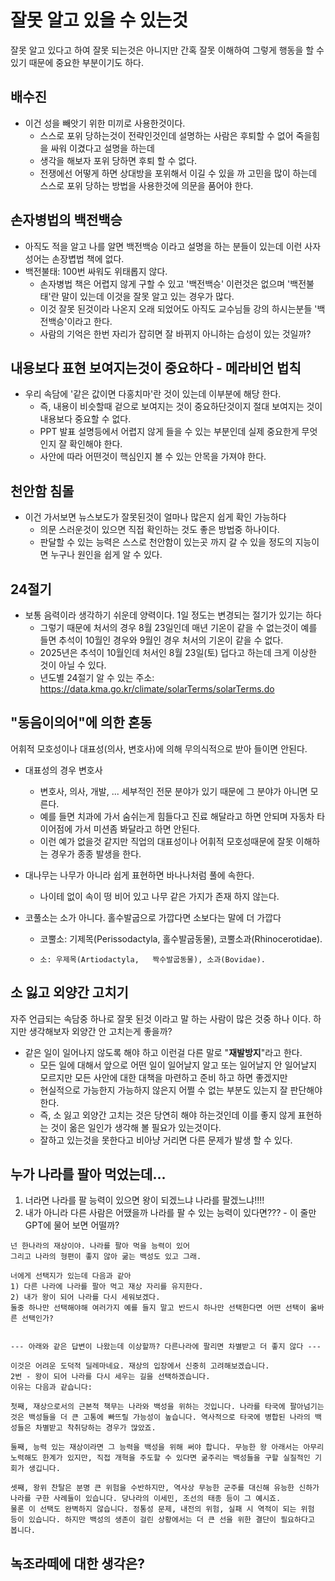 # 잘못 알고 있을 수 있는것
잘못 알고 있다고 하여 잘못 되는것은 아니지만 간혹 잘못 이해하여 그렇게 행동을 할 수 있기 때문에 중요한 부분이기도 하다.


## 배수진
* 이건 성을 빼앗기 위한 미끼로 사용한것이다.
  - 스스로 포위 당하는것이 전략인것인데 설명하는 사람은 후퇴할 수 없어 죽을힘을 싸워 이겼다고 설명을 하는데
  - 생각을 해보자 포위 당하면 후퇴 할 수 없다.
  - 전쟁에선 어떻게 하면 상대방을 포위해서 이길 수 있을 까 고민을 많이 하는데 스스로 포위 당하는 방법을 사용한것에 의문을 품어야 한다.


## 손자병법의 백전백승
* 아직도 적을 알고 나를 알면 백전백승 이라고 설명을 하는 분들이 있는데 이런 사자성어는 손장볍법 책에 없다.
* 백전불태: 100번 싸워도 위태롭지 않다.
  - 손자병법 책은 어렵지 않게 구할 수 있고 '백전백승' 이런것은 없으며 '백전불태'란 말이 있는데 이것을 잘못 알고 있는 경우가 많다.
  - 이것 잘못 된것이라 나온지 오래 되었어도 아직도 교수님들 강의 하시는분들 '백전백승'이라고 한다.
  - 사람의 기억은 한번 자리가 잡히면 잘 바뀌지 아니하는 습성이 있는 것일까?


## 내용보다 표현 보여지는것이 중요하다 - 메라비언 법칙
* 우리 속담에 '같은 값이면 다홍치마'란 것이 있는데 이부분에 해당 한다.
  - 즉, 내용이 비슷할때 겉으로 보여지는 것이 중요하단것이지 절대 보여지는 것이 내용보다 중요할 수 없다.
  - PPT 발표 설명등에서 어렵지 않게 들을 수 있는 부분인데 실제 중요한게 무엇인지 잘 확인해야 한다.
  - 사안에 따라 어떤것이 핵심인지 볼 수 있는 안목을 가져야 한다.


## 천안함 침몰
* 이건 가서보면 뉴스보도가 잘못된것이 얼마나 많은지 쉽게 확인 가능하다
  - 의문 스러운것이 있으면 직접 확인하는 것도 좋은 방법중 하나이다.
  - 판달할 수 있는 능력은 스스로 천안함이 있는곳 까지 갈 수 있을 정도의 지능이면 누구나 원인을 쉽게 알 수 있다.


## 24절기
* 보통 음력이라 생각하기 쉬운데 양력이다. 1일 정도는 변경되는 절기가 있기는 하다
  - 그렇기 때문에 처서의 경우 8월 23일인데 매년 기온이 같을 수 없는것이 예를 들면 추석이 10월인 경우와 9월인 경우 처서의 기온이 같을 수 없다.
  - 2025년은 추석이 10월인데 처서인 8월 23일(토) 덥다고 하는데 크게 이상한 것이 아닐 수 있다.
  - 년도별 24절기 알 수 있는 주소: https://data.kma.go.kr/climate/solarTerms/solarTerms.do


## "동음이의어"에 의한 혼동
어휘적 모호성이나 대표성(의사, 변호사)에 의해 무의식적으로 받아 들이면 안된다.
* 대표성의 경우 변호사
  - 변호사, 의사, 개발, ... 세부적인 전문 분야가 있기 때문에 그 분야가 아니면 모른다.
  - 예를 들면 치과에 가서 숨쉬는게 힘들다고 진료 해달라고 하면 안되며 자동차 타이어점에 가서 미션좀 봐달라고 하면 안된다.
  - 이런 예가 없을것 같지만 직업의 대표성이나 어휘적 모호성때문에 잘못 이해하는 경우가 종종 발생을 한다.

* 대나무는 나무가 아니라 쉽게 표현하면 바나나처럼 풀에 속한다.
  - 나이테 없이 속이 떵 비어 있고 나무 같은 가지가 존재 하지 않는다.

* 코풀소는 소가 아니다. 홀수발굽으로 가깝다면 소보다는 말에 더 가깝다
  - 코뿔소: 기제목(Perissodactyla, 홀수발굽동물), 코뿔소과(Rhinocerotidae).
  -     소: 우제목(Artiodactyla,   짝수발굽동물), 소과(Bovidae).


## 소 잃고 외양간 고치기
자주 언급되는 속담중 하나로 잘못 된것 이라고 말 하는 사람이 많은 것중 하나 이다. 하지만 생각해보자 외양간 안 고치는게 좋을까?
* 같은 일이 일어나지 않도록 해야 하고 이런걸 다른 말로 "**재발방지**"라고 한다.
  - 모든 일에 대해서 앞으로 어떤 일이 일어날지 알고 또는 일어날지 안 일어날지 모르지만 모든 사안에 대한 대책을 마련하고 준비 하고 하면 좋겠지만
  - 현실적으로 가능한지 가능하지 않은지 어쩔 수 없는 부분도 있는지 잘 판단해야 한다.
  - 즉, 소 잃고 외양간 고치는 것은 당연히 해야 하는것인데 이를 좋지 않게 표현하는 것이 옮은 일인가 생각해 볼 필요가 있는것이다.
  - 잘하고 있는것을 못한다고 비아냥 거리면 다른 문제가 발생 할 수 있다.


## 누가 나라를 팔아 먹었는데...
1) 너라면 나라를 팔 능력이 있으면 왕이 되겠느냐 나라를 팔겠느냐!!!!
2) 내가 아니라 다른 사람은 어땠을까 나라를 팔 수 있는 능력이 있다면??? - 이 줄만 GPT에 물어 보면 어떨까?
```
넌 한나라의 재상이야. 나라를 팔아 먹을 능력이 있어
그리고 나라의 형편이 좋지 않아 굶는 백성도 있고 그래.

너에게 선택지가 있는데 다음과 같아
1) 다른 나라에 나라를 팔아 먹고 재상 자리를 유지한다.
2) 내가 왕이 되어 나라를 다시 세워보겠다.
둘중 하나만 선택해야해 여러가지 예를 들지 말고 반드시 하나만 선택한다면 어떤 선택이 옮바른 선택인가?


--- 아래와 같은 답변이 나왔는데 이상할까? 다른나라에 팔리면 차별받고 더 좋지 않다 ---

이것은 어려운 도덕적 딜레마네요. 재상의 입장에서 신중히 고려해보겠습니다.
2번 - 왕이 되어 나라를 다시 세우는 길을 선택하겠습니다.
이유는 다음과 같습니다:

첫째, 재상으로서의 근본적 책무는 나라와 백성을 위하는 것입니다. 나라를 타국에 팔아넘기는 것은 백성들을 더 큰 고통에 빠뜨릴 가능성이 높습니다. 역사적으로 타국에 병합된 나라의 백성들은 차별받고 착취당하는 경우가 많았죠.

둘째, 능력 있는 재상이라면 그 능력을 백성을 위해 써야 합니다. 무능한 왕 아래서는 아무리 노력해도 한계가 있지만, 직접 개혁을 주도할 수 있다면 굶주리는 백성들을 구할 실질적인 기회가 생깁니다.

셋째, 왕위 찬탈은 분명 큰 위험을 수반하지만, 역사상 무능한 군주를 대신해 유능한 신하가 나라를 구한 사례들이 있습니다. 당나라의 이세민, 조선의 태종 등이 그 예시죠.
물론 이 선택도 완벽하지 않습니다. 정통성 문제, 내전의 위험, 실패 시 역적이 되는 위험 등이 있습니다. 하지만 백성의 생존이 걸린 상황에서는 더 큰 선을 위한 결단이 필요하다고 봅니다.

```

## 녹조라떼에 대한 생각은?

```
```